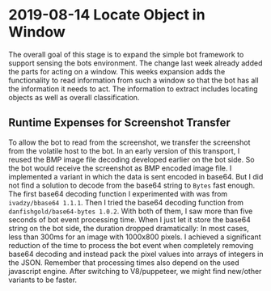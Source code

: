 # 2019-08-14 Locate Object in Window

The overall goal of this stage is to expand the simple bot framework to support sensing the bots environment. The change last week already added the parts for acting on a window. This weeks expansion adds the functionality to read information from such a window so that the bot has all the information it needs to act. The information to extract includes locating objects as well as overall classification.

## Runtime Expenses for Screenshot Transfer

To allow the bot to read from the screenshot, we transfer the screenshot from the volatile host to the bot. In an early version of this transport, I reused the BMP image file decoding developed earlier on the bot side. So the bot would receive the screenshot as BMP encoded image file. I implemented a variant in which the data is sent encoded in base64. But I did not find a solution to decode from the base64 string to `Bytes` fast enough. The first base64 decoding function I experimented with was from `ivadzy/bbase64 1.1.1`. Then I tried the base64 decoding function from `danfishgold/base64-bytes 1.0.2`. With both of them, I saw more than five seconds of bot event processing time. When I just let it store the base64 string on the bot side, the duration dropped dramatically: In most cases, less than 300ms for an image with 1000x800 pixels.
I achieved a significant reduction of the time to process the bot event when completely removing base64 decoding and instead pack the pixel values into arrays of integers in the JSON.
Remember that processing times also depend on the used javascript engine. After switching to V8/puppeteer, we might find new/other variants to be faster.
